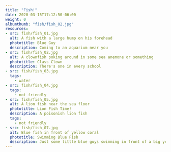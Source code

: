 ```yaml
---
title: "Fish!"
date: 2020-03-15T17:12:50-06:00
weight: 0
albumthumb: "fish/fish_02.jpg"
resources:
- src: fish/fish_01.jpg
  alt: A fish with a large hump on his forehead
  phototitle: Blue Guy
  description: Coming to an aquarium near you
- src: fish/fish_02.jpg
  alt: A clownfish poking around in some sea anemone or something
  phototitle: Class Clown
  description: There's one in every school
- src: fish/fish_03.jpg
  tags:
    - water
- src: fish/fish_04.jpg
  tags:
    - not friendly
- src: fish/fish_05.jpg
  alt: A lion fish near the sea floor
  phototitle: Lion Fish Time!
  description: A poisonish lion fish
  tags:
    - not friendly
- src: fish/fish_07.jpg
  alt: Blue fish in front of yellow coral
  phototitle: Swimming Blue Fish
  description: Just some little blue guys swimming in front of a big yellow guy
---
```

